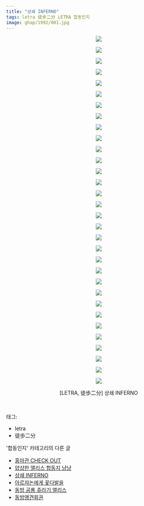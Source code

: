 ```yaml
---
title: "상쇄 INFERNO"
tags: letra 徒歩二分 LETRA 합동인지
image: ghap/1992/001.jpg
---
```

<div class="article">
<p style="text-align: center; clear: none; float: none;"><img src="{{ site.nasurl }}/ghap/1992/001.jpg"/></p>
<p style="text-align: center; clear: none; float: none;"><img src="{{ site.nasurl }}/ghap/1992/002.jpg"/></p>
<p style="text-align: center; clear: none; float: none;"><img src="{{ site.nasurl }}/ghap/1992/003.jpg"/></p>
<p style="text-align: center; clear: none; float: none;"><img src="{{ site.nasurl }}/ghap/1992/004.jpg"/></p>
<p style="text-align: center; clear: none; float: none;"><img src="{{ site.nasurl }}/ghap/1992/005.jpg"/></p>
<p style="text-align: center; clear: none; float: none;"><img src="{{ site.nasurl }}/ghap/1992/006.jpg"/></p>
<p style="text-align: center; clear: none; float: none;"><img src="{{ site.nasurl }}/ghap/1992/007.jpg"/></p>
<p style="text-align: center; clear: none; float: none;"><img src="{{ site.nasurl }}/ghap/1992/008.jpg"/></p>
<p style="text-align: center; clear: none; float: none;"><img src="{{ site.nasurl }}/ghap/1992/009.jpg"/></p>
<p style="text-align: center; clear: none; float: none;"><img src="{{ site.nasurl }}/ghap/1992/010.jpg"/></p>
<p style="text-align: center; clear: none; float: none;"><img src="{{ site.nasurl }}/ghap/1992/011.jpg"/></p>
<p style="text-align: center; clear: none; float: none;"><img src="{{ site.nasurl }}/ghap/1992/012.jpg"/></p>
<p style="text-align: center; clear: none; float: none;"><img src="{{ site.nasurl }}/ghap/1992/013.jpg"/></p>
<p style="text-align: center; clear: none; float: none;"><img src="{{ site.nasurl }}/ghap/1992/014.jpg"/></p>
<p style="text-align: center; clear: none; float: none;"><img src="{{ site.nasurl }}/ghap/1992/015.jpg"/></p>
<p style="text-align: center; clear: none; float: none;"><img src="{{ site.nasurl }}/ghap/1992/016.jpg"/></p>
<p style="text-align: center; clear: none; float: none;"><img src="{{ site.nasurl }}/ghap/1992/017.jpg"/></p>
<p style="text-align: center; clear: none; float: none;"><img src="{{ site.nasurl }}/ghap/1992/018.jpg"/></p>
<p style="text-align: center; clear: none; float: none;"><img src="{{ site.nasurl }}/ghap/1992/019.jpg"/></p>
<p style="text-align: center; clear: none; float: none;"><img src="{{ site.nasurl }}/ghap/1992/020.jpg"/></p>
<p style="text-align: center; clear: none; float: none;"><img src="{{ site.nasurl }}/ghap/1992/021.jpg"/></p>
<p style="text-align: center; clear: none; float: none;"><img src="{{ site.nasurl }}/ghap/1992/022.jpg"/></p>
<p style="text-align: center; clear: none; float: none;"><img src="{{ site.nasurl }}/ghap/1992/023.jpg"/></p>
<p style="text-align: center; clear: none; float: none;"><img src="{{ site.nasurl }}/ghap/1992/024.jpg"/></p>
<p style="text-align: center; clear: none; float: none;"><img src="{{ site.nasurl }}/ghap/1992/025.jpg"/></p>
<p style="text-align: center; clear: none; float: none;"><img src="{{ site.nasurl }}/ghap/1992/026.jpg"/></p>
<p style="text-align: center; clear: none; float: none;"><img src="{{ site.nasurl }}/ghap/1992/027.jpg"/></p>
<p style="text-align: center; clear: none; float: none;"><img src="{{ site.nasurl }}/ghap/1992/028.jpg"/></p>
<p style="text-align: center; clear: none; float: none;"><img src="{{ site.nasurl }}/ghap/1992/029.jpg"/></p>
<p style="text-align: center; clear: none; float: none;"><img src="{{ site.nasurl }}/ghap/1992/030.jpg"/></p>
<p style="text-align: center; clear: none; float: none;"><img src="{{ site.nasurl }}/ghap/1992/031.jpg"/></p>
<p style="text-align: center; clear: none; float: none;"><img src="{{ site.nasurl }}/ghap/1992/032.jpg"/></p>
<p style="text-align: center; clear: none; float: none;">[LETRA, 徒歩二分] 상쇄 INFERNO</p>
<p><br/></p>
</div><div class="tagTrail">
<p>태그: </p>
<ul>
<li>letra</li>
<li>徒歩二分</li>
</ul>
</div><div class="another">
<p>'합동인지' 카테고리의 다른 글</p>
<ul>
<li><a href="/2016-09-07-ghap_2029">홍마관 CHECK OUT</a></li>
<li><a href="/2016-09-06-ghap_2023">얍샵한 앨리스 합동지 냥냥</a></li>
<li><a href="/2016-09-04-ghap_1992">상쇄 INFERNO</a></li>
<li><a href="/2016-09-04-ghap_1984">아르쟈논에게 꽃다발을</a></li>
<li><a href="/2016-09-03-ghap_1979">동방 공룡 쥬라기 앨리스</a></li>
<li><a href="/2016-08-29-ghap_1906">동방앵견회권</a></li>
</ul>
</div><div class="cb_module cb_fluid">
<div class="cb_wrt cb_profile">
</div><!-- commentList close -->
</div>